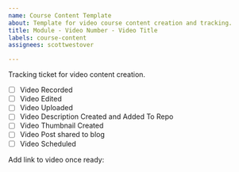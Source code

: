 ```yaml
---
name: Course Content Template
about: Template for video course content creation and tracking.
title: Module - Video Number - Video Title
labels: course-content
assignees: scottwestover

---
```


Tracking ticket for video content creation.

* [ ] Video Recorded
* [ ] Video Edited
* [ ] Video Uploaded
* [ ] Video Description Created and Added To Repo
* [ ] Video Thumbnail Created
* [ ] Video Post shared to blog
* [ ] Video Scheduled

Add link to video once ready:
